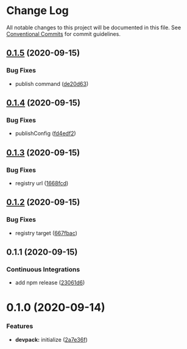 # Change Log

All notable changes to this project will be documented in this file.
See [Conventional Commits](https://conventionalcommits.org) for commit guidelines.

<a name="0.1.5"></a>
## [0.1.5](https://github.com/Himenon/devpack/compare/@himenon/devpack@0.1.4...@himenon/devpack@0.1.5) (2020-09-15)


### Bug Fixes

* publish command ([de20d63](https://github.com/Himenon/devpack/commit/de20d63))





<a name="0.1.4"></a>
## [0.1.4](https://github.com/Himenon/devpack/compare/@himenon/devpack@0.1.3...@himenon/devpack@0.1.4) (2020-09-15)


### Bug Fixes

* publishConfig ([fd4edf2](https://github.com/Himenon/devpack/commit/fd4edf2))





<a name="0.1.3"></a>
## [0.1.3](https://github.com/Himenon/devpack/compare/@himenon/devpack@0.1.2...@himenon/devpack@0.1.3) (2020-09-15)


### Bug Fixes

* registry url ([1668fcd](https://github.com/Himenon/devpack/commit/1668fcd))





<a name="0.1.2"></a>
## [0.1.2](https://github.com/Himenon/devpack/compare/@himenon/devpack@0.1.1...@himenon/devpack@0.1.2) (2020-09-15)


### Bug Fixes

* registry target ([667fbac](https://github.com/Himenon/devpack/commit/667fbac))





<a name="0.1.1"></a>
## 0.1.1 (2020-09-15)


### Continuous Integrations

* add npm release ([23061d6](https://github.com/Himenon/devpack/commit/23061d6))



<a name="0.1.0"></a>
# 0.1.0 (2020-09-14)


### Features

* **devpack:** initialize ([2a7e36f](https://github.com/Himenon/devpack/commit/2a7e36f))
